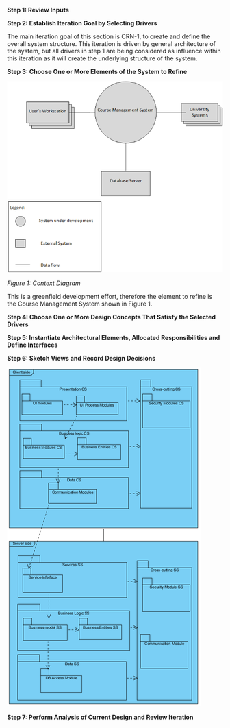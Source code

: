 
**Step 1: Review Inputs**

 

**Step 2: Establish Iteration Goal by Selecting Drivers**

  The main iteration goal of this section is CRN-1, to create and define the overall system structure. This iteration is driven by general architecture of the system, but all drivers in step 1 are being considered as influence within this iteration as it will create the underlying structure of the system.

**Step 3: Choose One or More Elements of the System to Refine**

![alt Context Diagram](https://github.com/SOFE3650F18/project-group-26/blob/master/Iteration%201/ContextDiagram.png)   

*Figure 1: Context Diagram*

  This is a greenfield development effort, therefore the element to refine is the Course Management System shown in Figure 1.

**Step 4: Choose One or More Design Concepts That Satisfy the Selected Drivers**



**Step 5: Instantiate Architectural Elements, Allocated Responsibilities and Define Interfaces**

**Step 6: Sketch Views and Record Design Decisions**

![alt Context Diagram](https://github.com/SOFE3650F18/project-group-26/blob/master/Iteration%201/three-layered%20model.png)   

**Step 7: Perform Analysis of Current Design and Review Iteration**

